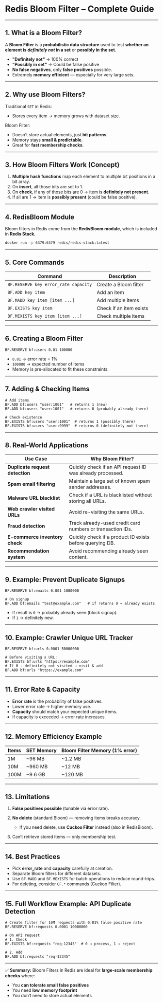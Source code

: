 # **Redis Bloom Filter – Complete Guide**

---

## **1. What is a Bloom Filter?**

A **Bloom Filter** is a **probabilistic data structure** used to test **whether an element is *definitely not* in a set** or **possibly in the set**.

* **"Definitely not"** → 100% correct
* **"Possibly in set"** → Could be false positive
* **No false negatives**, only **false positives** possible.
* Extremely **memory efficient** — especially for very large sets.

---

## **2. Why use Bloom Filters?**

Traditional `SET` in Redis:

* Stores every item → memory grows with dataset size.

Bloom Filter:

* Doesn’t store actual elements, just **bit patterns**.
* Memory stays **small & predictable**.
* Great for **fast membership checks**.

---

## **3. How Bloom Filters Work (Concept)**

1. **Multiple hash functions** map each element to multiple bit positions in a bit array.
2. On **insert**, all those bits are set to 1.
3. On **check**, if any of those bits are 0 → item is **definitely not present**.
4. If all are 1 → item is **possibly present** (could be false positive).

---

## **4. RedisBloom Module**

Bloom filters in Redis come from the **RedisBloom module**, which is included in **Redis Stack**.

```bash
docker run -p 6379:6379 redis/redis-stack:latest
```

---

## **5. Core Commands**

| Command                              | Description             |
| ------------------------------------ | ----------------------- |
| `BF.RESERVE key error_rate capacity` | Create a Bloom filter   |
| `BF.ADD key item`                    | Add an item             |
| `BF.MADD key item [item ...]`        | Add multiple items      |
| `BF.EXISTS key item`                 | Check if an item exists |
| `BF.MEXISTS key item [item ...]`     | Check multiple items    |

---

## **6. Creating a Bloom Filter**

```redis
BF.RESERVE bf:users 0.01 100000
```

* `0.01` → error rate = 1%
* `100000` → expected number of items
* Memory is pre-allocated to fit these constraints.

---

## **7. Adding & Checking Items**

```redis
# Add items
BF.ADD bf:users "user:1001"   # returns 1 (new)
BF.ADD bf:users "user:1001"   # returns 0 (probably already there)

# Check existence
BF.EXISTS bf:users "user:1001"  # returns 1 (possibly there)
BF.EXISTS bf:users "user:9999"  # returns 0 (definitely not there)
```

---

## **8. Real-World Applications**

| Use Case                        | Why Bloom Filter?                                          |
| ------------------------------- | ---------------------------------------------------------- |
| **Duplicate request detection** | Quickly check if an API request ID was already processed.  |
| **Spam email filtering**        | Maintain a large set of known spam sender addresses.       |
| **Malware URL blacklist**       | Check if a URL is blacklisted without storing all URLs.    |
| **Web crawler visited URLs**    | Avoid re-visiting the same URLs.                           |
| **Fraud detection**             | Track already-used credit card numbers or transaction IDs. |
| **E-commerce inventory check**  | Quickly check if a product ID exists before querying DB.   |
| **Recommendation system**       | Avoid recommending already seen content.                   |

---

## **9. Example: Prevent Duplicate Signups**

```redis
BF.RESERVE bf:emails 0.001 1000000

# On signup
BF.ADD bf:emails "test@example.com"   # if returns 0 → already exists
```

* If result is `0` → probably already seen (block signup).
* If `1` → definitely new.

---

## **10. Example: Crawler Unique URL Tracker**

```redis
BF.RESERVE bf:urls 0.0001 50000000

# Before visiting a URL:
BF.EXISTS bf:urls "https://example.com"
# If 0 → definitely not visited → visit & add
BF.ADD bf:urls "https://example.com"
```

---

## **11. Error Rate & Capacity**

* **Error rate** is the probability of false positives.
* Lower error rate → higher memory use.
* **Capacity** should match your expected unique items.
* If capacity is exceeded → error rate increases.

---

## **12. Memory Efficiency Example**

| Items | SET Memory | Bloom Filter Memory (1% error) |
| ----- | ---------- | ------------------------------ |
| 1M    | \~96 MB    | \~1.2 MB                       |
| 10M   | \~960 MB   | \~12 MB                        |
| 100M  | \~9.6 GB   | \~120 MB                       |

---

## **13. Limitations**

1. **False positives possible** (tunable via error rate).
2. **No delete** (standard Bloom) — removing items breaks accuracy.

   * If you need delete, use **Cuckoo Filter** instead (also in RedisBloom).
3. Can’t retrieve stored items — only membership test.

---

## **14. Best Practices**

* Pick **error\_rate** and **capacity** carefully at creation.
* Separate Bloom filters for different datasets.
* Use `BF.MADD` and `BF.MEXISTS` for batch operations to reduce round-trips.
* For deleting, consider `CF.*` commands (Cuckoo Filter).

---

## **15. Full Workflow Example: API Duplicate Detection**

```redis
# Create filter for 10M requests with 0.01% false positive rate
BF.RESERVE bf:requests 0.0001 10000000

# On API request
# 1. Check
BF.EXISTS bf:requests "req-12345"  # 0 → process, 1 → reject

# 2. Add
BF.ADD bf:requests "req-12345"
```

---

✅ **Summary:**
Bloom Filters in Redis are ideal for **large-scale membership checks** where:

* You **can tolerate small false positives**
* You need **low memory footprint**
* You don’t need to store actual elements
